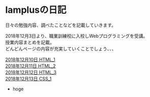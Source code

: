 <title>lamplusの日記</title>

<h1>lamplusの日記</h1>
日々の勉強内容、調べたことなどを記載していきます。


<p>
2018年12月3日より、職業訓練校に入校しWebプログラミングを受講。<br>
授業内容まとめを記載。<br>
どんどんページの内容が充実していくことでしょう、、、<br>
</p>
<a href="/job training school/lesson_20181210.html">2018年12月10日 HTML_1<a><br>
<a href="/job training school/lesson_20181211.html">2018年12月11日 HTML_2<a><br>
<a href="/job training school/lesson_20181212.html">2018年12月12日 HTML_3<a><br>
<a href="/job training school/lesson_20181213.html">2018年12月13日 CSS_1<a>

- hoge